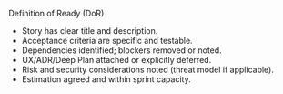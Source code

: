Definition of Ready (DoR)

- Story has clear title and description.
- Acceptance criteria are specific and testable.
- Dependencies identified; blockers removed or noted.
- UX/ADR/Deep Plan attached or explicitly deferred.
- Risk and security considerations noted (threat model if applicable).
- Estimation agreed and within sprint capacity.

